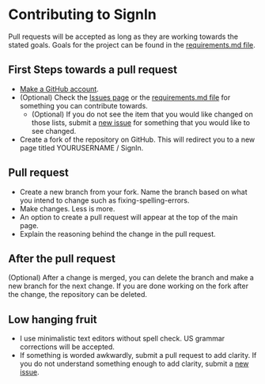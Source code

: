 # Contributing to SignIn

Pull requests will be accepted as long as they are working towards the
stated goals.  Goals for the project can be found in the
[requirements.md file](https://github.com/TechnologyClassroom/SignIn/blob/master/docs/requirements.md).

## First Steps towards a pull request

* [Make a GitHub account](https://github.com/signup/free).
* (Optional) Check the [Issues page](https://github.com/TechnologyClassroom/SignIn/issues)
or the [requirements.md file](https://github.com/TechnologyClassroom/SignIn/blob/master/docs/requirements.md) for something you can contribute towards.
  * (Optional) If you do not see the item that you would like changed on
  those lists, submit a [new issue](https://github.com/TechnologyClassroom/SignIn/issues/new)
  for something that you would like to see changed.
* Create a fork of the repository on GitHub.  This will redirect you to a new
page titled YOURUSERNAME / SignIn.

## Pull request

* Create a new branch from your fork.  Name the branch based on what you
intend to change such as fixing-spelling-errors.
* Make changes.  Less is more.
* An option to create a pull request will appear at the top of the main page.
* Explain the reasoning behind the change in the pull request.

## After the pull request
(Optional) After a change is merged, you can delete the branch and make a new branch for the next change.  If you are
done working on the fork after the change, the repository can be deleted.

## Low hanging fruit

* I use minimalistic text editors without spell check.  US grammar corrections
will be accepted.
* If something is worded awkwardly, submit a pull request to add clarity.  If
you do not understand something enough to add clarity, submit a [new issue](https://github.com/TechnologyClassroom/SignIn/issues/new).
